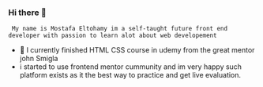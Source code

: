 ### Hi there 👋

     My name is Mostafa Eltohamy im a self-taught future front end developer with passion to learn alot about web developement 
- 🔭 I currently finished HTML CSS course in udemy from  the great mentor john Smigla  
- i started to use frontend mentor cummunity and im very happy such platform exists as it the best way to practice and get live evaluation.
<!-- 
**Eltohamy22/Eltohamy22** is a ✨ _special_ ✨ repository because its `README.md` (this file) appears on your GitHub profile.


- 🌱 I’m currently learning JavaScript 
- 👯 I’m looking to collaborate on ...
- 🤔 I’m looking for help with ...
- 💬 Ask me about ...
- 📫 How to reach me: ...
- 😄 Pronouns: ...
- ⚡ Fun fact: ...
-->
